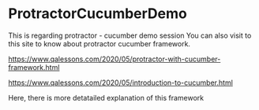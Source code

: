 # ProtractorCucumberDemo
This is regarding protractor - cucumber demo session
You can also visit to this site to know about protractor cucumber framework.

https://www.qalessons.com/2020/05/protractor-with-cucumber-framework.html

https://www.qalessons.com/2020/05/introduction-to-cucumber.html

Here, there is more detatailed explanation of this framework
